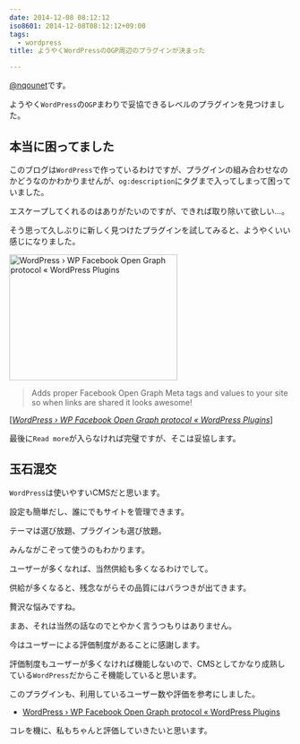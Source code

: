 ```yaml
---
date: 2014-12-08 08:12:12
iso8601: 2014-12-08T08:12:12+09:00
tags:
  - wordpress
title: ようやくWordPressのOGP周辺のプラグインが決まった

---
```


<p><a href="https://twitter.com/nqounet">@nqounet</a>です。</p>

<p>ようやく<code>WordPress</code>の<code>OGP</code>まわりで妥協できるレベルのプラグインを見つけました。</p>



<h2>本当に困ってました</h2>

<p>このブログは<code>WordPress</code>で作っているわけですが、プラグインの組み合わせなのかどうなのかわかりませんが、<code>og:description</code>にタグまで入ってしまって困っていました。</p>

<p>エスケープしてくれるのはありがたいのですが、できれば取り除いて欲しい…。</p>

<p>そう思って久しぶりに新しく見つけたプラグインを試してみると、ようやくいい感じになりました。</p>

<p><a href="https://www.nqou.net/wp-content/uploads/2014/12/07fe4132392d7128ee08471bb3fcf0ae.jpg"><img src="https://www.nqou.net/wp-content/uploads/2014/12/07fe4132392d7128ee08471bb3fcf0ae-300x225.jpg" alt="WordPress › WP Facebook Open Graph protocol « WordPress Plugins" width="300" height="225" class="alignright size-medium wp-image-2950" /></a></p>

<blockquote cite="https://wordpress.org/plugins/wp-facebook-open-graph-protocol/" title="WordPress › WP Facebook Open Graph protocol « WordPress Plugins" class="blockquote"><p>Adds proper Facebook Open Graph Meta tags and values to your site so when links are shared it looks awesome!</p></blockquote>

<div class="cite">[<cite><a href="https://wordpress.org/plugins/wp-facebook-open-graph-protocol/">WordPress › WP Facebook Open Graph protocol « WordPress Plugins</a></cite>]</div>

<p>最後に<code>Read more</code>が入らなければ完璧ですが、そこは妥協します。</p>

<h2>玉石混交</h2>

<p><code>WordPress</code>は使いやすいCMSだと思います。</p>

<p>設定も簡単だし、誰にでもサイトを管理できます。</p>

<p>テーマは選び放題、プラグインも選び放題。</p>

<p>みんながこぞって使うのもわかります。</p>

<p>ユーザーが多くなれば、当然供給も多くなるわけでして。</p>

<p>供給が多くなると、残念ながらその品質にはバラつきが出てきます。</p>

<p>贅沢な悩みですね。</p>

<p>まあ、それは当然の話なのでとやかく言うつもりはありません。</p>

<p>今はユーザーによる評価制度があることに感謝します。</p>

<p>評価制度もユーザーが多くなければ機能しないので、CMSとしてかなり成熟している<code>WordPress</code>だからこそ機能していると思います。</p>

<p>このプラグインも、利用しているユーザー数や評価を参考にしました。</p>

<ul>
<li><a href="https://wordpress.org/plugins/wp-facebook-open-graph-protocol/">WordPress › WP Facebook Open Graph protocol « WordPress Plugins</a></li>
</ul>

<p>コレを機に、私もちゃんと評価していきたいと思います。</p>
    	